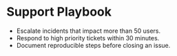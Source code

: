 # Support Playbook

- Escalate incidents that impact more than 50 users.
- Respond to high priority tickets within 30 minutes.
- Document reproducible steps before closing an issue.
